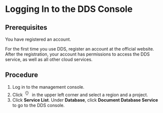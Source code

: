 # Logging In to the DDS Console<a name="dds_02_0043"></a>

## **Prerequisites**<a name="section5966101210598"></a>

You have registered an account.

For the first time you use DDS, register an account at the official website. After the registration, your account has permissions to access the DDS service, as well as all other cloud services.

## Procedure<a name="section162273713415"></a>

1.  Log in to the management console.
2.  Click  ![](figures/icon-region.png)  in the upper left corner and select a region and a project.
3.  Click  **Service List**. Under  **Database**, click  **Document Database Service**  to go to the DDS console.

